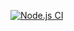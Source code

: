 [![Node.js CI](https://github.com/drikusroor/update-advisors/actions/workflows/node.js.yml/badge.svg)](https://github.com/drikusroor/update-advisors/actions/workflows/node.js.yml)